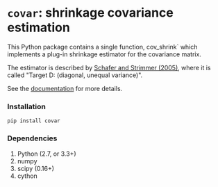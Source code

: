 `covar`: shrinkage covariance estimation
=======================================

This Python package contains a single function, cov_shrink` which implements
a plug-in shrinkage estimator for the covariance matrix.

The estimator is described by [Schafer and Strimmer (2005)](http://www.degruyter.com/view/j/sagmb.2005.4.1/sagmb.2005.4.1.1175/sagmb.2005.4.1.1175.xml>),
where it is called "Target D: (diagonal, unequal variance)".

See the [documentation](https://pythonhosted.org/covar/) for more details.

### Installation

```
pip install covar
```

### Dependencies
1. Python (2.7, or 3.3+)
2. numpy
3. scipy (0.16+)
4. cython
